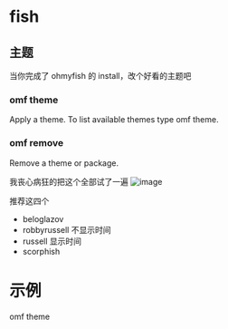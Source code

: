 # fish

## 主题
当你完成了 ohmyfish 的 install，改个好看的主题吧


### omf theme <theme>

Apply a theme. To list available themes type omf theme.

### omf remove <name>

Remove a theme or package.

我丧心病狂的把这个全部试了一遍
![image](https://cloud.githubusercontent.com/assets/8455579/9655525/2edb9680-5264-11e5-8262-58d4391292e1.png)

推荐这四个
- beloglazov
- robbyrussell 不显示时间
- russell 显示时间
- scorphish

# 示例
omf theme

